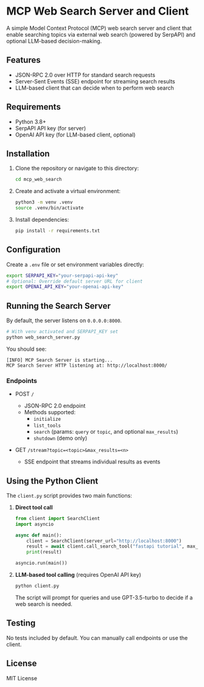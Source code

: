 # MCP Web Search Server and Client

A simple Model Context Protocol (MCP) web search server and client that enable searching topics via external web search (powered by SerpAPI) and optional LLM-based decision-making.

## Features

- JSON-RPC 2.0 over HTTP for standard search requests
- Server-Sent Events (SSE) endpoint for streaming search results
- LLM-based client that can decide when to perform web search

## Requirements

- Python 3.8+
- SerpAPI API key (for server)
- OpenAI API key (for LLM-based client, optional)

## Installation

1. Clone the repository or navigate to this directory:
   ```bash
   cd mcp_web_search
   ```

2. Create and activate a virtual environment:
   ```bash
   python3 -m venv .venv
   source .venv/bin/activate
   ```

3. Install dependencies:
   ```bash
   pip install -r requirements.txt
   ```

## Configuration

Create a `.env` file or set environment variables directly:

```bash
export SERPAPI_KEY="your-serpapi-api-key"
# Optional: Override default server URL for client
export OPENAI_API_KEY="your-openai-api-key"
```

## Running the Search Server

By default, the server listens on `0.0.0.0:8000`.

```bash
# With venv activated and SERPAPI_KEY set
python web_search_server.py
``` 

You should see:
```
[INFO] MCP Search Server is starting...
MCP Search Server HTTP listening at: http://localhost:8000/
```

### Endpoints

- POST `/`
  - JSON-RPC 2.0 endpoint
  - Methods supported:
    - `initialize`
    - `list_tools`
    - `search` (params: `query` or `topic`, and optional `max_results`)
    - `shutdown` (demo only)

- GET `/stream?topic=<topic>&max_results=<n>`
  - SSE endpoint that streams individual results as events

## Using the Python Client

The `client.py` script provides two main functions:

1. **Direct tool call**
   ```python
   from client import SearchClient
   import asyncio

   async def main():
       client = SearchClient(server_url="http://localhost:8000")
       result = await client.call_search_tool("fastapi tutorial", max_results=3)
       print(result)

   asyncio.run(main())
   ```

2. **LLM-based tool calling** (requires OpenAI API key)
   ```bash
   python client.py
   ```
   The script will prompt for queries and use GPT-3.5-turbo to decide if a web search is needed.

## Testing

No tests included by default. You can manually call endpoints or use the client.

## License

MIT License

